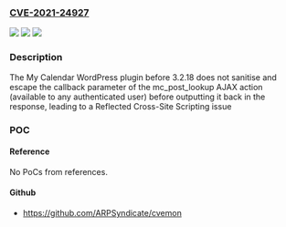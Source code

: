 ### [CVE-2021-24927](https://cve.mitre.org/cgi-bin/cvename.cgi?name=CVE-2021-24927)
![](https://img.shields.io/static/v1?label=Product&message=My%20Calendar&color=blue)
![](https://img.shields.io/static/v1?label=Version&message=3.2.18%3C%203.2.18%20&color=brighgreen)
![](https://img.shields.io/static/v1?label=Vulnerability&message=CWE-79%20Cross-site%20Scripting%20(XSS)&color=brighgreen)

### Description

The My Calendar WordPress plugin before 3.2.18 does not sanitise and escape the callback parameter of the mc_post_lookup AJAX action (available to any authenticated user) before outputting it back in the response, leading to a Reflected Cross-Site Scripting issue

### POC

#### Reference
No PoCs from references.

#### Github
- https://github.com/ARPSyndicate/cvemon

